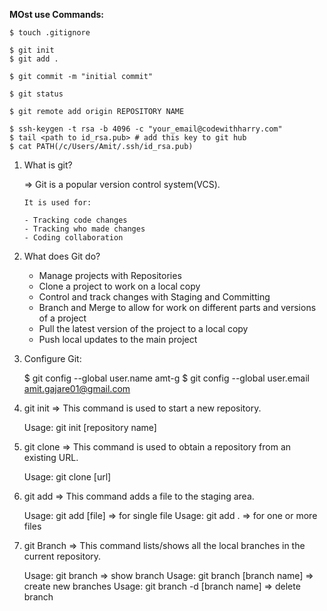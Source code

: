 **MOst use Commands:**

    $ touch .gitignore

    $ git init
    $ git add .

    $ git commit -m "initial commit"

    $ git status

    $ git remote add origin REPOSITORY NAME

    $ ssh-keygen -t rsa -b 4096 -c "your_email@codewithharry.com"
    $ tail <path to id_rsa.pub> # add this key to git hub
    $ cat PATH(/c/Users/Amit/.ssh/id_rsa.pub)

1.  What is git?

    => Git is a popular version control system(VCS).

        It is used for:

        - Tracking code changes
        - Tracking who made changes
        - Coding collaboration

2.  What does Git do?

    - Manage projects with Repositories
    - Clone a project to work on a local copy
    - Control and track changes with Staging and Committing
    - Branch and Merge to allow for work on different parts and versions of a project
    - Pull the latest version of the project to a local copy
    - Push local updates to the main project

3.  Configure Git:

    $ git config --global user.name amt-g
    $ git config --global user.email amit.gajare01@gmail.com

4.  git init => This command is used to start a new repository.

    Usage: git init [repository name]

5.  git clone => This command is used to obtain a repository from an existing URL.

    Usage: git clone [url]

6.  git add => This command adds a file to the staging area.

    Usage: git add [file] => for single file
    Usage: git add . => for one or more files

7.  git Branch => This command lists/shows all the local branches in the current repository.

    Usage: git branch => show branch
    Usage: git branch [branch name] => create new branches
    Usage: git branch -d [branch name] => delete branch
